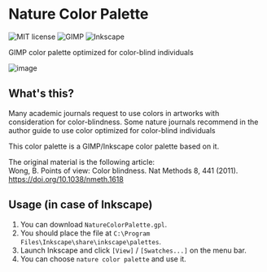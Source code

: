 # Nature Color Palette

![MIT license](https://img.shields.io/github/license/atsuyaw/NatureColorPalette) ![GIMP](https://img.shields.io/badge/-GIMP-5C5543.svg?style=flat&logo=GIMP) ![Inkscape](https://img.shields.io/badge/-Inkscape-000.svg?style=flat&logo=Inkscape)

GIMP color palette optimized for color-blind individuals

![image](https://user-images.githubusercontent.com/68371029/164118199-cfe09928-98c6-4064-989d-99bb2a0527dc.png)

## What's this?

Many academic journals request to use colors in artworks with consideration for color-blindness.
Some nature journals recommend in the author guide to use color optimized for color-blind individuals

This color palette is a GIMP/Inkscape color palette based on it.

The original material is the following article:  
Wong, B. Points of view: Color blindness. Nat Methods 8, 441 (2011). https://doi.org/10.1038/nmeth.1618

## Usage (in case of Inkscape)
1. You can download `NatureColorPalette.gpl`.
1. You should place the file at `C:\Program Files\Inkscape\share\inkscape\palettes`.
1. Launch Inkscape and click `[View]` / `[Swatches...]` on the menu bar.
1. You can choose `nature color palette` and use it.

